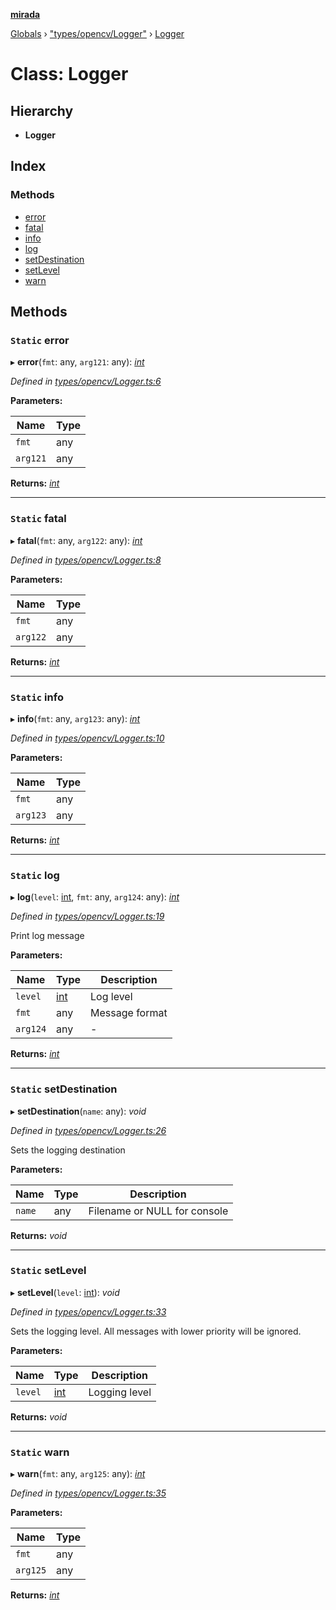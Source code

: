 **[mirada](../README.md)**

[Globals](../README.md) › ["types/opencv/Logger"](../modules/_types_opencv_logger_.md) › [Logger](_types_opencv_logger_.logger.md)

# Class: Logger

## Hierarchy

* **Logger**

## Index

### Methods

* [error](_types_opencv_logger_.logger.md#static-error)
* [fatal](_types_opencv_logger_.logger.md#static-fatal)
* [info](_types_opencv_logger_.logger.md#static-info)
* [log](_types_opencv_logger_.logger.md#static-log)
* [setDestination](_types_opencv_logger_.logger.md#static-setdestination)
* [setLevel](_types_opencv_logger_.logger.md#static-setlevel)
* [warn](_types_opencv_logger_.logger.md#static-warn)

## Methods

### `Static` error

▸ **error**(`fmt`: any, `arg121`: any): *[int](../modules/_types_opencv__hacks_.md#int)*

*Defined in [types/opencv/Logger.ts:6](https://github.com/cancerberoSgx/mirada/blob/dd33d35/mirada/src/types/opencv/Logger.ts#L6)*

**Parameters:**

Name | Type |
------ | ------ |
`fmt` | any |
`arg121` | any |

**Returns:** *[int](../modules/_types_opencv__hacks_.md#int)*

___

### `Static` fatal

▸ **fatal**(`fmt`: any, `arg122`: any): *[int](../modules/_types_opencv__hacks_.md#int)*

*Defined in [types/opencv/Logger.ts:8](https://github.com/cancerberoSgx/mirada/blob/dd33d35/mirada/src/types/opencv/Logger.ts#L8)*

**Parameters:**

Name | Type |
------ | ------ |
`fmt` | any |
`arg122` | any |

**Returns:** *[int](../modules/_types_opencv__hacks_.md#int)*

___

### `Static` info

▸ **info**(`fmt`: any, `arg123`: any): *[int](../modules/_types_opencv__hacks_.md#int)*

*Defined in [types/opencv/Logger.ts:10](https://github.com/cancerberoSgx/mirada/blob/dd33d35/mirada/src/types/opencv/Logger.ts#L10)*

**Parameters:**

Name | Type |
------ | ------ |
`fmt` | any |
`arg123` | any |

**Returns:** *[int](../modules/_types_opencv__hacks_.md#int)*

___

### `Static` log

▸ **log**(`level`: [int](../modules/_types_opencv__hacks_.md#int), `fmt`: any, `arg124`: any): *[int](../modules/_types_opencv__hacks_.md#int)*

*Defined in [types/opencv/Logger.ts:19](https://github.com/cancerberoSgx/mirada/blob/dd33d35/mirada/src/types/opencv/Logger.ts#L19)*

  Print log message

**Parameters:**

Name | Type | Description |
------ | ------ | ------ |
`level` | [int](../modules/_types_opencv__hacks_.md#int) | Log level  |
`fmt` | any | Message format  |
`arg124` | any | - |

**Returns:** *[int](../modules/_types_opencv__hacks_.md#int)*

___

### `Static` setDestination

▸ **setDestination**(`name`: any): *void*

*Defined in [types/opencv/Logger.ts:26](https://github.com/cancerberoSgx/mirada/blob/dd33d35/mirada/src/types/opencv/Logger.ts#L26)*

  Sets the logging destination

**Parameters:**

Name | Type | Description |
------ | ------ | ------ |
`name` | any | Filename or NULL for console  |

**Returns:** *void*

___

### `Static` setLevel

▸ **setLevel**(`level`: [int](../modules/_types_opencv__hacks_.md#int)): *void*

*Defined in [types/opencv/Logger.ts:33](https://github.com/cancerberoSgx/mirada/blob/dd33d35/mirada/src/types/opencv/Logger.ts#L33)*

  Sets the logging level. All messages with lower priority will be ignored.

**Parameters:**

Name | Type | Description |
------ | ------ | ------ |
`level` | [int](../modules/_types_opencv__hacks_.md#int) | Logging level  |

**Returns:** *void*

___

### `Static` warn

▸ **warn**(`fmt`: any, `arg125`: any): *[int](../modules/_types_opencv__hacks_.md#int)*

*Defined in [types/opencv/Logger.ts:35](https://github.com/cancerberoSgx/mirada/blob/dd33d35/mirada/src/types/opencv/Logger.ts#L35)*

**Parameters:**

Name | Type |
------ | ------ |
`fmt` | any |
`arg125` | any |

**Returns:** *[int](../modules/_types_opencv__hacks_.md#int)*